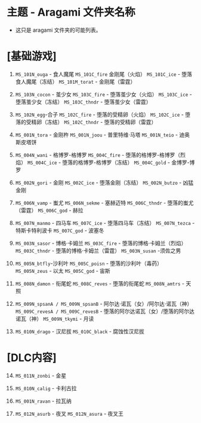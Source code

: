 # 主题 - Aragami 文件夹名称
- 这只是 aragami 文件夹的可能列表。



# [基础游戏]
1. `MS_101N_ouga` - 食人魔尾
`MS_101C_fire` 金刚尾（火焰）
`MS_101C_ice` - 堕落食人魔尾（冻结）
`MS_101M_torat` - 金刚尾（雷霆）


2. `MS_103N_cocon` - 茧少女
`MS_103C_fire` - 堕落茧少女（火焰）
`MS_103C_ice` - 堕落茧少女（冻结）
`MS_103C_thndr` - 堕落茧少女（雷霆）

3. `MS_102N_egg`-合子
`MS_102C_fire` - 堕落的受精卵（火焰）
`MS_102C_ice` - 堕落的受精卵（冻结）
`MS_102C_thndr` - 堕落的受精卵（雷霆）

4. `MS_001N_tora` - 金刚杵
`MS_001N_joou` - 普里特维·马塔
`MS_001N_teio` - 迪奥斯皮塔饼

5. `MS_004N_wani` - 格博罗-格博罗
`MS_004C_fire` - 堕落的格博罗-格博罗（烈焰）
`MS_004C_ice` - 堕落的格博罗-格博罗（冻结）
`MS_004C_gold` - 金博罗-博罗

6. `MS_002N_gori` - 金刚
`MS_002C_ice` - 堕落金刚（冻结）
`MS_002N_butzo` - 凶猛金刚

7. `MS_006N_vamp` - 蚩尤
`MS_006N_sekme` - 塞赫迈特
`MS_006C_thndr` - 堕落的蚩尤（雷霆）
`MS_006C_god` - 赫拉

8. `MS_007N_manmo` - 四马车
`MS_007C_ice` - 堕落四马车（冻结）
`MS_007N_tezca` - 特斯卡特利波卡
`MS_007C_god` - 波塞冬

9. `MS_003N_sasor` - 博格·卡姆兰
`MS_003C_fire` - 堕落的博格·卡姆兰（烈焰）
`MS_003C_thndr` - 堕落的博格·卡姆兰（雷霆）
`MS_003N_susan` -须佐之男

10. `MS_005N_btfly`-沙利叶
`MS_005C_poisn` - 堕落的沙利叶（毒药）
`MS_005N_zeus` - 以太
`MS_005C_god` - 宙斯

11. `MS_008N_damon` - 衔尾蛇
`MS_008C_reves` - 堕落的衔尾蛇
`MS_008N_amtrs` - 天照

12. `MS_009N_spsanA / MS_009N_spsanB` - 阿尔达·诺瓦（女）/阿尔达·诺瓦（神）
`MS_009C_revesA / MS_009C_revesB` - 堕落的阿尔达诺瓦（女）/堕落的阿尔达诺瓦（神）
`MS_009N_tkymi` - 月读

13. `MS_010N_drago` - 汉尼拔
`MS_010C_black` - 腐蚀性汉尼拔

# [DLC内容]

14. `MS_011N_zonbi` - 金星

15. `MS_010N_calig` - 卡利古拉

16. `MS_001N_ravan` - 拉瓦纳

17. `MS_012N_asurb` - 夜叉
`MS_012N_asura` - 夜叉王